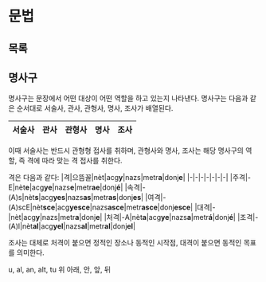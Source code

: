 
# 문법
## 목록

## 명사구
명사구는 문장에서 어떤 대상이 어떤 역할을 하고 있는지 나타낸다. 명사구는 다음과 같은 순서대로 서술사, 관사, 관형사, 명사, 조사가 배열된다.

| 서술사 | 관사 | 관형사 | 명사 | 조사 |
|-|-|-|-|-|

이때 서술사는 반드시 관형형 접사를 취하며, 관형사와 명사, 조사는 해당 명사구의 역할, 즉 격에 따라 맞는 격 접사를 취한다.

격은 다음과 같다:
|격|으뜸꼴|nèt|acg**y**|nazs|metr**a**|donj**e**|
|-|-|-|-|-|-|-|
|주격|-E|nèt**e**|acg**ye**|nazs**e**|metr**ae**|donj**é**|
|속격|-(A)s|nèt**s**|acg**yes**|nazs**as**|metr**as**|donj**es**|
|여격|-(A)scE|nèt**sce**|acg**yesce**|nazs**asce**|metr**asce**|donj**esce**|
|대격|-|nèt|acg**y**|nazs|metr**a**|donj**e**|
|처격|-A|nèt**a**|acg**ye**|nazs**a**|metr**á**|donj**é**|
|조격|-(A)l|nèt**al**|acg**yel**|nazs**al**|metr**al**|donj**el**|

조사는 대체로 처격이 붙으면 정적인 장소나 동적인 시작점, 대격이 붙으면 동적인 목표를 의미한다.

u, al, an, alt, tu
위 아래, 안, 앞, 뒤